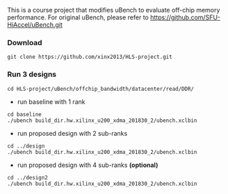 This is a course project that modifies uBench to evaluate off-chip memory performance. For original uBench, please refer to https://github.com/SFU-HiAccel/uBench.git

### Download
```
git clone https://github.com/xinx2013/HLS-project.git
```
### Run 3 designs
```
cd HLS-project/uBench/offchip_bandwidth/datacenter/read/DDR/
```
* run baseline with 1 rank
```
cd baseline
./ubench build_dir.hw.xilinx_u200_xdma_201830_2/ubench.xclbin
```
* run proposed design with 2 sub-ranks
```
cd ../design
./ubench build_dir.hw.xilinx_u200_xdma_201830_2/ubench.xclbin
```
* run proposed design with 4 sub-ranks **(optional)**
```
cd ../design2
./ubench build_dir.hw.xilinx_u200_xdma_201830_2/ubench.xclbin
```
